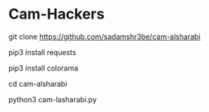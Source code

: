 # Cam-Hackers
git clone https://github.com/sadamshr3be/cam-alsharabi

pip3 install requests

pip3 install colorama

cd cam-alsharabi

python3 cam-lasharabi.py
